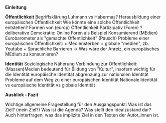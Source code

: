 


**Einleitung**

**Öffentlichkeit**
Begriffsklärung
    Luhmann vs Habermas?
Herausbildung einer europäischen Öffentlichkeit
    Wie könnte eine solche Öffentlichkeit entstehen?
Formen von (europ) Öffentlichkeit
    Partizipativ (Foren)
        ?deliberative Demokratie: Online Foren als Beispiel
    Konsumierend (MEdien)
    Eurobarometer als "gemachte Öffentlichkeit" (Pausch)
Probleme einer europäischen Öffentlichkeit:
    + Mediensterben
    + globale "medien", zb. Youtube
    + Sprachliche Barrieren
    -> Was wäre der Anreiz, ein europäisches MEdium zu konsumieren?

**Identität**
Soziologische Näherung
    Verbindung zur Öffentlichkeit: (Massen)Medien bedeutend für Bildung von "Kultur", insofern wichtig für die Identität
europäische Identität
    abgrenzung zur nationalen Identität
Probleme auf dem Weg zu einer europäischen Identität
    Nationale Identität vs europäische Identität vs globale Identität

**Ausblick - Fazit**


Wichtige allgemeine Fragestellung für den Ausgangspunkt: Was ist das Ziel? (mein Ziel?) Was ist die Agenda? Was stellt den Idealzustand dar? Auch hinterfragen, was das implizite Ziel in den Texten der Autor_innen ist.

